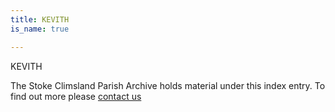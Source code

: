 ```yaml
---
title: KEVITH
is_name: true

---
```


KEVITH


The Stoke Climsland Parish Archive holds material under this index entry. To find out more please [contact us](/contact/)
